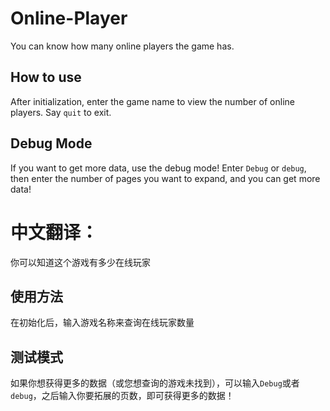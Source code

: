# Online-Player
 You can know how many online players the game has.
## How to use
 After initialization, enter the game name to view the number of online players.
 Say `quit` to exit.
## Debug Mode
 If you want to get more data, use the debug mode! Enter `Debug` or `debug`, then enter the number of pages you want to expand, and you can get more data!
# 中文翻译：
 你可以知道这个游戏有多少在线玩家
## 使用方法
 在初始化后，输入游戏名称来查询在线玩家数量
## 测试模式
 如果你想获得更多的数据（或您想查询的游戏未找到），可以输入`Debug`或者`debug`，之后输入你要拓展的页数，即可获得更多的数据！